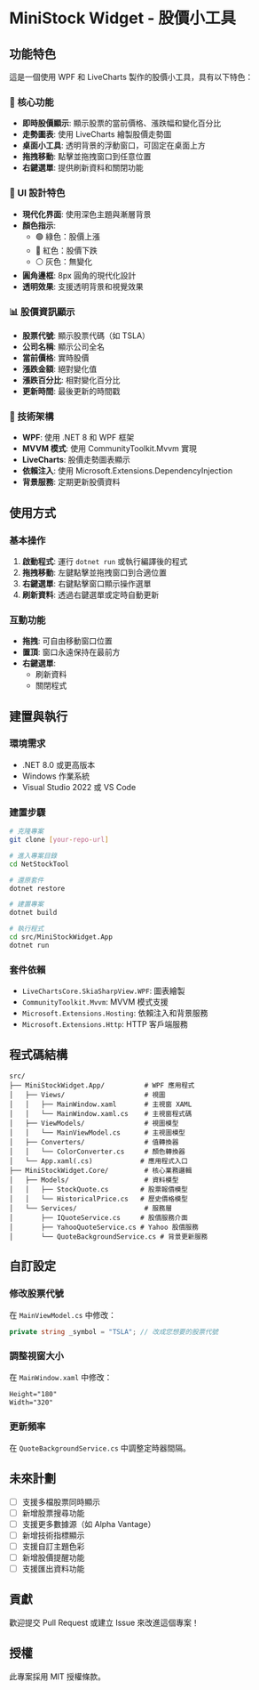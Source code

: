 # MiniStock Widget - 股價小工具

## 功能特色

這是一個使用 WPF 和 LiveCharts 製作的股價小工具，具有以下特色：

### 🎯 核心功能
- **即時股價顯示**: 顯示股票的當前價格、漲跌幅和變化百分比
- **走勢圖表**: 使用 LiveCharts 繪製股價走勢圖
- **桌面小工具**: 透明背景的浮動窗口，可固定在桌面上方
- **拖拽移動**: 點擊並拖拽窗口到任意位置
- **右鍵選單**: 提供刷新資料和關閉功能

### 🎨 UI 設計特色
- **現代化界面**: 使用深色主題與漸層背景
- **顏色指示**: 
  - 🟢 綠色：股價上漲
  - 🔴 紅色：股價下跌
  - ⚪ 灰色：無變化
- **圓角邊框**: 8px 圓角的現代化設計
- **透明效果**: 支援透明背景和視覺效果

### 📊 股價資訊顯示
- **股票代號**: 顯示股票代碼（如 TSLA）
- **公司名稱**: 顯示公司全名
- **當前價格**: 實時股價
- **漲跌金額**: 絕對變化值
- **漲跌百分比**: 相對變化百分比
- **更新時間**: 最後更新的時間戳

### 🔧 技術架構
- **WPF**: 使用 .NET 8 和 WPF 框架
- **MVVM 模式**: 使用 CommunityToolkit.Mvvm 實現
- **LiveCharts**: 股價走勢圖表顯示
- **依賴注入**: 使用 Microsoft.Extensions.DependencyInjection
- **背景服務**: 定期更新股價資料

## 使用方式

### 基本操作
1. **啟動程式**: 運行 `dotnet run` 或執行編譯後的程式
2. **拖拽移動**: 左鍵點擊並拖拽窗口到合適位置
3. **右鍵選單**: 右鍵點擊窗口顯示操作選單
4. **刷新資料**: 透過右鍵選單或定時自動更新

### 互動功能
- **拖拽**: 可自由移動窗口位置
- **置頂**: 窗口永遠保持在最前方
- **右鍵選單**: 
  - 刷新資料
  - 關閉程式

## 建置與執行

### 環境需求
- .NET 8.0 或更高版本
- Windows 作業系統
- Visual Studio 2022 或 VS Code

### 建置步驟
```bash
# 克隆專案
git clone [your-repo-url]

# 進入專案目錄
cd NetStockTool

# 還原套件
dotnet restore

# 建置專案
dotnet build

# 執行程式
cd src/MiniStockWidget.App
dotnet run
```

### 套件依賴
- `LiveChartsCore.SkiaSharpView.WPF`: 圖表繪製
- `CommunityToolkit.Mvvm`: MVVM 模式支援
- `Microsoft.Extensions.Hosting`: 依賴注入和背景服務
- `Microsoft.Extensions.Http`: HTTP 客戶端服務

## 程式碼結構

```
src/
├── MiniStockWidget.App/          # WPF 應用程式
│   ├── Views/                    # 視圖
│   │   ├── MainWindow.xaml       # 主視窗 XAML
│   │   └── MainWindow.xaml.cs    # 主視窗程式碼
│   ├── ViewModels/               # 視圖模型
│   │   └── MainViewModel.cs      # 主視圖模型
│   ├── Converters/               # 值轉換器
│   │   └── ColorConverter.cs     # 顏色轉換器
│   └── App.xaml(.cs)            # 應用程式入口
├── MiniStockWidget.Core/         # 核心業務邏輯
│   ├── Models/                   # 資料模型
│   │   ├── StockQuote.cs        # 股票報價模型
│   │   └── HistoricalPrice.cs   # 歷史價格模型
│   └── Services/                 # 服務層
│       ├── IQuoteService.cs     # 股價服務介面
│       ├── YahooQuoteService.cs # Yahoo 股價服務
│       └── QuoteBackgroundService.cs # 背景更新服務
```

## 自訂設定

### 修改股票代號
在 `MainViewModel.cs` 中修改：
```csharp
private string _symbol = "TSLA"; // 改成您想要的股票代號
```

### 調整視窗大小
在 `MainWindow.xaml` 中修改：
```xml
Height="180"
Width="320"
```

### 更新頻率
在 `QuoteBackgroundService.cs` 中調整定時器間隔。

## 未來計劃

- [ ] 支援多檔股票同時顯示
- [ ] 新增股票搜尋功能
- [ ] 支援更多數據源（如 Alpha Vantage）
- [ ] 新增技術指標顯示
- [ ] 支援自訂主題色彩
- [ ] 新增股價提醒功能
- [ ] 支援匯出資料功能

## 貢獻

歡迎提交 Pull Request 或建立 Issue 來改進這個專案！

## 授權

此專案採用 MIT 授權條款。
